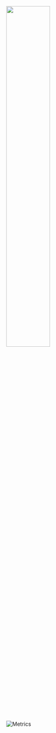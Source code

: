 <p>
  <a href="https://github.com/mulyant20">
    <img width="48%" src="https://github-readme-stats.vercel.app/api?username=mulyant20&theme=dark&show_icons=true" />
  </a>
</p>

![Metrics](https://metrics.lecoq.io/mulyant20?template=classic&base.header=0&base.activity=0&base.community=0&base.repositories=0&base.metadata=0&isocalendar=1&languages=1&isocalendar.duration=half-year&languages.limit=8&languages.threshold=0%25&languages.colors=github&languages.sections=most-used&languages.indepth=false&languages.analysis.timeout=15&languages.categories=markup%2C%20programming&languages.recent.categories=markup%2C%20programming&languages.recent.load=300&languages.recent.days=14&config.timezone=Asia%2FJakarta)
